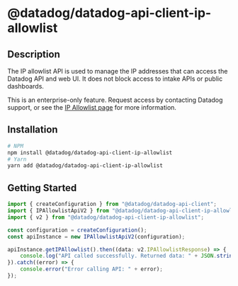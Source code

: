 # @datadog/datadog-api-client-ip-allowlist

## Description

The IP allowlist API is used to manage the IP addresses that
can access the Datadog API and web UI. It does not block
access to intake APIs or public dashboards.

This is an enterprise-only feature. Request access by
contacting Datadog support, or see the [IP Allowlist page](https://docs.datadoghq.com/account_management/org_settings/ip_allowlist/) for more information.

## Installation

```sh
# NPM
npm install @datadog/datadog-api-client-ip-allowlist
# Yarn
yarn add @datadog/datadog-api-client-ip-allowlist
```

## Getting Started
```ts
import { createConfiguration } from "@datadog/datadog-api-client";
import { IPAllowlistApiV2 } from "@datadog/datadog-api-client-ip-allowlist";
import { v2 } from "@datadog/datadog-api-client-ip-allowlist";

const configuration = createConfiguration();
const apiInstance = new IPAllowlistApiV2(configuration);

apiInstance.getIPAllowlist().then((data: v2.IPAllowlistResponse) => {
    console.log("API called successfully. Returned data: " + JSON.stringify(data));
}).catch((error) => {
    console.error("Error calling API: " + error);
});
```